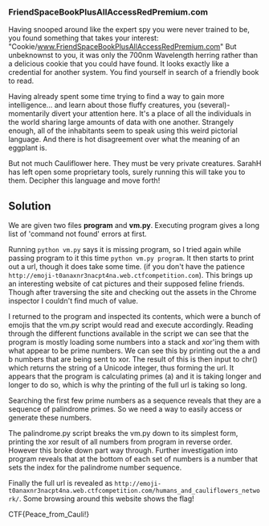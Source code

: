 ### FriendSpaceBookPlusAllAccessRedPremium.com
Having snooped around like the expert spy you were never trained to be, you found something that takes your interest: "Cookie/www.FriendSpaceBookPlusAllAccessRedPremium.com" But unbeknownst to you, it was only the 700nm Wavelength herring rather than a delicious cookie that you could have found. It looks exactly like a credential for another system. You find yourself in search of a friendly book to read.

Having already spent some time trying to find a way to gain more intelligence... and learn about those fluffy creatures, you (several)-momentarily divert your attention here. It's a place of all the individuals in the world sharing large amounts of data with one another. Strangely enough, all of the inhabitants seem to speak using this weird pictorial language. And there is hot disagreement over what the meaning of an eggplant is.

But not much Cauliflower here. They must be very private creatures. SarahH has left open some proprietary tools, surely running this will take you to them. Decipher this language and move forth!

## Solution

We are given two files **program** and **vm.py**. Executing program gives a long list of 'command not found' errors at first.

Running `python vm.py` says it is missing program, so I tried again while passing program to it this time `python vm.py program`. It then starts to print out a url, though it does take some time. (if you don't have the patience `http://emoji-t0anaxnr3nacpt4na.web.ctfcompetition.com`). This brings up an interesting website of cat pictures and their supposed feline friends. Though after traversing the site and checking out the assets in the Chrome inspector I couldn't find much of value.

I returned to the program and inspected its contents, which were a bunch of emojis that the vm.py script would read and execute accordingly. Reading through the different functions available in the script we can see that the program is mostly loading some numbers into a stack and xor'ing them with what appear to be prime numbers. We can see this by printing out the a and b numbers that are being sent to xor. The result of this is then input to chr() which returns the string of a Unicode integer, thus forming the url. It appears that the program is calculating primes (a) and it is taking longer and longer to do so, which is why the printing of the full url is taking so long.

Searching the first few prime numbers as a sequence reveals that they are a sequence of palindrome primes. So we need a way to easily access or generate these numbers.

The palindrome.py script breaks the vm.py down to its simplest form, printing the xor result of all numbers from program in reverse order. However this broke down part way through. Further investigation into program reveals that at the bottom of each set of numbers is a number that sets the index for the palindrome number sequence.

Finally the full url is revealed as `http://emoji-t0anaxnr3nacpt4na.web.ctfcompetition.com/humans_and_cauliflowers_network/`. Some browsing around this website shows the flag!

CTF{Peace_from_Cauli!}
